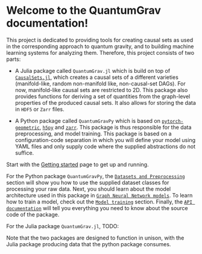 # Welcome to the QuantumGrav documentation!

This project is dedicated to providing tools for creating causal sets as used in the corresponding approach to quantum gravity, and to building machine learning systems for analyzing them. Therefore, this project consists of two parts: 

- A Julia package called `QuantumGrav.jl` which is build on top of [`CausalSets.jl`](https://www.thphys.uni-heidelberg.de/~hollmeier/causalsets/), which creates a causal sets of a different varieties (manifold-like, random non-manifold like, non-causal-set DAGs). For now, manifold-like causal sets are restricted to 2D. This package also provides functions for deriving a set of quantities from the graph-level properties of the produced causal sets. It also allows for storing the data in `HDF5` or `Zarr` files. 

- A Python package called `QuantumGravPy` which is based on [`pytorch-geometric`](https://pytorch-geometric.readthedocs.io/en/latest/), [`h5py`](https://www.h5py.org/) and [`zarr`](https://zarr.readthedocs.io/en/stable/). This package  is thus responsible for the data preprocessing, and model training. This package is based on a configuration-code separation in which you will define your model using YAML files and only supply code where the supplied abstractions do not suffice. 

Start with the [Getting started](./getting_started.md) page to get up and running. 

For the Python package `QuantumGravPy`, the [`Datasets and Preprocessing`](./datasets_and_preprocessing.md) section will show you how to use the supplied dataset classes for processing your raw data. Next, you should learn about the model architecture used in this package in [`Graph Neural Network models`](./models.md). 
To learn how to train a model, check out the [`Model training`](./training_a_model.md) section. 
Finally, the [`API documentation`](./api.md) will tell you everything you need to know about the source code of the package. 

For the Julia package `QuantumGrav.jl`, TODO: 


Note that the two packages are designed to function in unison, with the Julia package producing data that the python package consumes.